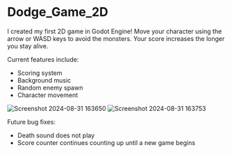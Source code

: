 # Dodge_Game_2D

I created my first 2D game in Godot Engine! Move your character using the arrow or WASD keys to avoid the monsters. Your score increases the longer you stay alive.

Current features include:
- Scoring system
- Background music
- Random enemy spawn
- Character movement

![Screenshot 2024-08-31 163650](https://github.com/user-attachments/assets/b8c78892-7b62-44fb-814a-0fd64b3cf986)
![Screenshot 2024-08-31 163753](https://github.com/user-attachments/assets/416949a4-6921-40bf-a6bb-3065e1a4f23d)

Future bug fixes:
- Death sound does not play
- Score counter continues counting up until a new game begins
